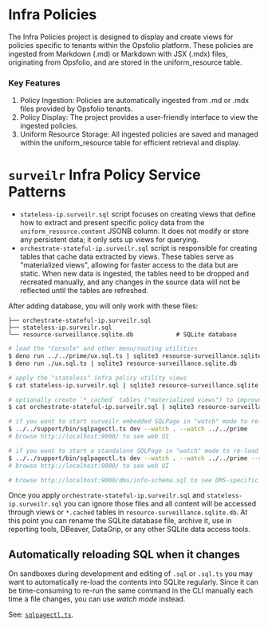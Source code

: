 # Infra Policies

The Infra Policies project is designed to display and create views for policies
specific to tenants within the Opsfolio platform. These policies are ingested
from Markdown (.md) or Markdown with JSX (.mdx) files, originating from
Opsfolio, and are stored in the uniform_resource table.

### Key Features

1. Policy Ingestion: Policies are automatically ingested from .md or .mdx files
   provided by Opsfolio tenants.
2. Policy Display: The project provides a user-friendly interface to view the
   ingested policies.
3. Uniform Resource Storage: All ingested policies are saved and managed within
   the uniform_resource table for efficient retrieval and display.

# `surveilr` Infra Policy Service Patterns

- `stateless-ip.surveilr.sql` script focuses on creating views that define how
  to extract and present specific policy data from the
  `uniform_resource.content` JSONB column. It does not modify or store any
  persistent data; it only sets up views for querying.
- `orchestrate-stateful-ip.surveilr.sql` script is responsible for creating
  tables that cache data extracted by views. These tables serve as "materialized
  views", allowing for faster access to the data but are static. When new data
  is ingested, the tables need to be dropped and recreated manually, and any
  changes in the source data will not be reflected until the tables are
  refreshed.

After adding database, you will only work with these files:

```
├── orchestrate-stateful-ip.surveilr.sql
├── stateless-ip.surveilr.sql
└── resource-surveillance.sqlite.db            # SQLite database
```

```bash
# load the "Console" and other menu/routing utilities
$ deno run ../../prime/ux.sql.ts | sqlite3 resource-surveillance.sqlite.db
$ deno run ./ux.sql.ts | sqlite3 resource-surveillance.sqlite.db

# apply the "stateless" infra policy utility views
$ cat stateless-ip.surveilr.sql | sqlite3 resource-surveillance.sqlite.db

# optionally create `*_cached` tables ("materialized views") to improve performance
$ cat orchestrate-stateful-ip.surveilr.sql | sqlite3 resource-surveillance.sqlite.db

# if you want to start surveilr embedded SQLPage in "watch" mode to re-load files automatically
$ ../../support/bin/sqlpagectl.ts dev --watch . --watch ../../prime
# browse http://localhost:9000/ to see web UI

# if you want to start a standalone SQLPage in "watch" mode to re-load files automatically
$ ../../support/bin/sqlpagectl.ts dev --watch . --watch ../../prime --standalone
# browse http://localhost:9000/ to see web UI

# browse http://localhost:9000/dms/info-schema.sql to see DMS-specific
```

Once you apply `orchestrate-stateful-ip.surveilr.sql` and
`stateless-ip.surveilr.sql` you can ignore those files and all content will be
accessed through views or `*.cached` tables in
`resource-surveillance.sqlite.db`. At this point you can rename the SQLite
database file, archive it, use in reporting tools, DBeaver, DataGrip, or any
other SQLite data access tools.

## Automatically reloading SQL when it changes

On sandboxes during development and editing of `.sql` or `.sql.ts` you may want
to automatically re-load the contents into SQLite regularly. Since it can be
time-consuming to re-run the same command in the CLI manually each time a file
changes, you can use _watch mode_ instead.

See: [`sqlpagectl.ts`](../../support/bin/sqlpagectl.ts).
